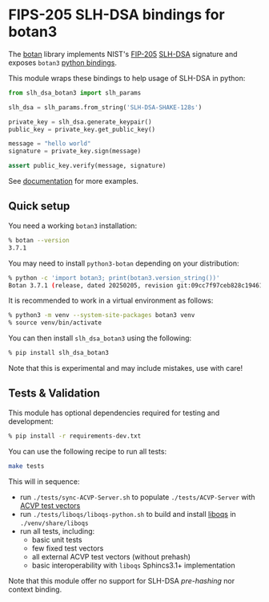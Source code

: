 
# FIPS-205 SLH-DSA bindings for botan3

The [botan](https://botan.randombit.net/) library
implements NIST's
[FIP-205](https://csrc.nist.gov/pubs/fips/205/final)
[SLH-DSA](https://botan.randombit.net/doxygen/group__sphincsplus__common.html)
signature and exposes `botan3`
[python bindings](https://botan.randombit.net/handbook/api_ref/python.html).

This module wraps these bindings to help usage of SLH-DSA in python:

```py
from slh_dsa_botan3 import slh_params

slh_dsa = slh_params.from_string('SLH-DSA-SHAKE-128s')

private_key = slh_dsa.generate_keypair()
public_key = private_key.get_public_key()

message = "hello world"
signature = private_key.sign(message)

assert public_key.verify(message, signature)
```

See [documentation](https://archive-rip.gitlab.io/slh_dsa_botan3/) for more
examples.

## Quick setup

You need a working `botan3` installation:

```sh
% botan --version
3.7.1
```

You may need to install `python3-botan` depending on your distribution:

```sh
% python -c 'import botan3; print(botan3.version_string())'
Botan 3.7.1 (release, dated 20250205, revision git:09cc7f97ceb828c19461b2a63f820d3226bb921b, distribution unspecified)
```

It is recommended to work in a virtual environment as follows:

```sh
% python3 -m venv --system-site-packages botan3 venv
% source venv/bin/activate
```

You can then install `slh_dsa_botan3` using the following:

```sh
% pip install slh_dsa_botan3
```

Note that this is experimental and may include mistakes, use with care!

## Tests & Validation

This module has optional dependencies required for testing and development:

```sh
% pip install -r requirements-dev.txt
```

You can use the following recipe to run all tests:

```sh
make tests
```

This will in sequence:
 - run `./tests/sync-ACVP-Server.sh` to populate `./tests/ACVP-Server`
   with [ACVP test vectors](https://pages.nist.gov/ACVP/)
 - run `./tests/liboqs/liboqs-python.sh` to build and install
   [liboqs](https://openquantumsafe.org/liboqs/) in `./venv/share/liboqs`
 - run all tests, including:
    - basic unit tests
    - few fixed test vectors
    - all external ACVP test vectors (without prehash)
    - basic interoperability with `liboqs` Sphincs3.1+ implementation

Note that this module offer no support for SLH-DSA *pre-hashing* nor
context binding.
